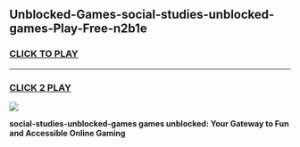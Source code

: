 
## Unblocked-Games-social-studies-unblocked-games-Play-Free-n2b1e
<h3>
<a href="https://premium76.site?title=social-studies-unblocked-games&ref=19M">CLICK TO PLAY</a></h3>
<hr>

<h3>
<a href="https://premium76.site?title=social-studies-unblocked-games&ref=19M">CLICK 2 PLAY</a>
  
</h3>

<a href="https://premium76.site?title=social-studies-unblocked-games&ref=19M"><img src="https://clearcache.store/games.png"></a>


**social-studies-unblocked-games games unblocked: Your Gateway to Fun and Accessible Online Gaming**
